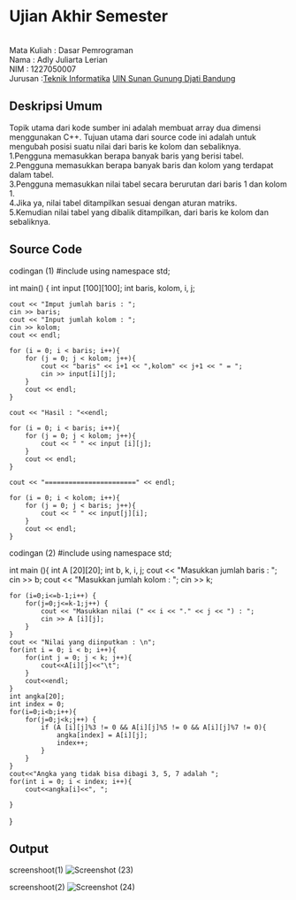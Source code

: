 # Ujian Akhir Semester 
<br>Mata Kuliah 	: Dasar Pemrograman
<br> Nama		: Adly Juliarta Lerian
<br>NIM		:	1227050007
<br>Jurusan		:[Teknik Informatika](http://if.uinsgd.ac.id/) [UIN Sunan Gunung Djati Bandung](https://uinsgd.ac.id/) 

## Deskripsi Umum
Topik utama dari kode sumber ini adalah membuat array dua dimensi menggunakan C++.
Tujuan utama dari source code ini adalah untuk mengubah posisi suatu nilai dari baris ke kolom dan sebaliknya.
<br> 1.Pengguna memasukkan berapa banyak baris yang berisi tabel.
<br> 2.Pengguna memasukkan berapa banyak baris dan kolom yang terdapat dalam tabel. 
<br> 3.Pengguna memasukkan nilai tabel secara berurutan dari baris 1 dan kolom 1.
<br> 4.Jika ya, nilai tabel ditampilkan sesuai dengan aturan matriks.
<br> 5.Kemudian nilai tabel yang dibalik ditampilkan, dari baris ke kolom dan sebaliknya.
## Source Code
codingan (1)
#include<iostream>
using namespace std;

int main()
{
	int input [100][100];
	int baris, kolom, i, j;
	
	cout << "Imput jumlah baris : ";
	cin >> baris;
	cout << "Input jumlah kolom : ";
	cin >> kolom;
	cout << endl;
	
	for (i = 0; i < baris; i++){
		for (j = 0; j < kolom; j++){
			cout << "baris" << i+1 << ",kolom" << j+1 << " = ";
			cin >> input[i][j];
		}
		cout << endl;
	}
	
	cout << "Hasil : "<<endl;
	
	for (i = 0; i < baris; i++){
		for (j = 0; j < kolom; j++){
			cout << " " << input [i][j];
		}
		cout << endl;
	}
	
	cout << "=======================" << endl;
	
	for (i = 0; i < kolom; i++){
		for (j = 0; j < baris; j++){
			cout << " " << input[j][i];
		}
		cout << endl;
	}
  
  codingan (2)
  #include <iostream>
using namespace std;

int main (){
	int A [20][20];
	int b, k, i, j;
	cout << "Masukkan jumlah baris : ";
	cin >> b;
	cout << "Masukkan jumlah kolom : ";
	cin >> k;
	
	for (i=0;i<=b-1;i++) {
		for(j=0;j<=k-1;j++) {
			cout << "Masukkan nilai (" << i << "." << j << ") : ";
			cin >> A [i][j];
		}
	}
	cout << "Nilai yang diinputkan : \n";
	for(int i = 0; i < b; i++){
		for(int j = 0; j < k; j++){
			cout<<A[i][j]<<"\t";
		}
		cout<<endl;
	}
	int angka[20];
	int index = 0;
	for(i=0;i<b;i++){
		for(j=0;j<k;j++) {
			if (A [i][j]%3 != 0 && A[i][j]%5 != 0 && A[i][j]%7 != 0){
				angka[index] = A[i][j];
				index++;
			}
		}
	}
	cout<<"Angka yang tidak bisa dibagi 3, 5, 7 adalah ";
	for(int i = 0; i < index; i++){
		cout<<angka[i]<<", ";

	}
}
## Output
screenshoot(1)
![Screenshot (23)](https://user-images.githubusercontent.com/121163818/209268835-30e59e61-3ac3-4bbf-ad3f-fcfc07b58d75.png)

screenshoot(2)
![Screenshot (24)](https://user-images.githubusercontent.com/121163818/209269471-e0ebe9b0-5fed-4473-b1f7-6790cde6a9bd.png)

